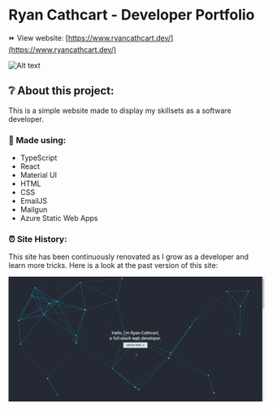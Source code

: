 # Ryan Cathcart - Developer Portfolio
⏩ View website: [https://www.ryancathcart.dev/](https://www.ryancathcart.dev/)

![Alt text](/dev-demo.gif)

## ❔ About this project:
This is a simple website made to display my skillsets as a software developer.


### 🔨 Made using:
- TypeScript
- React
- Material UI
- HTML
- CSS
- EmailJS
- Mailgun
- Azure Static Web Apps

### ⏰ Site History:
This site has been continuously renovated as I grow as a developer and learn more tricks. Here is a look at the past version of this site:

![Alt text](/old-site-1.gif)
